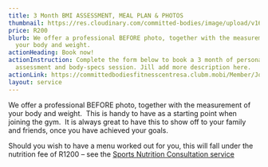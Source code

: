 ```yaml
---
title: 3 Month BMI ASSESSMENT, MEAL PLAN & PHOTOS
thumbnail: https://res.cloudinary.com/committed-bodies/image/upload/v1642508688/services/BMI-CommittedBodies-gym-benoni-scaled.png
price: R200
blurb: We offer a professional BEFORE photo, together with the measurement of
  your body and weight.
actionHeading: Book now!
actionInstruction: Complete the form below to book a 3 month of personal
  assessment and body-specs session. Jill add more description here.
actionLink: https://committedbodiesfitnesscentresa.clubm.mobi/Member/Joining.mvc?mtid=72655&joinAsNew=True
layout: service
---
```

We offer a professional BEFORE photo, together with the measurement of your body and weight.  This is handy to have as a starting point when joining the gym.  It is always great to have this to show off to your family and friends, once you have achieved your goals.

Should you wish to have a menu worked out for you, this will fall under the nutrition fee of R1200 – see the [Sports Nutrition Consultation service](https://committedbodies.co.za/services/nutrition-consultation/)